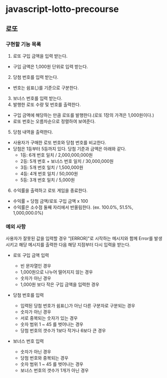 # javascript-lotto-precourse

## 로또

### 구현할 기능 목록

1. 로또 구입 금액을 입력 받는다.

- 구입 금액은 1,000원 단위로 입력 받는다.

2. 당첨 번호를 입력 받는다.

- 번호는 쉼표(,)를 기준으로 구분한다.

3. 보너스 번호를 입력 받는다.
4. 발행한 로또 수량 및 번호를 출력한다.

- 구입 금액에 해당하는 만큼 로또를 발행한다.(로또 1장의 가격은 1,000원이다.)
- 로또 번호는 오름차순으로 정렬하여 보여준다.

5. 당첨 내역을 출력한다.

- 사용자가 구매한 로또 번호와 당첨 번호를 비교한다.
- 당첨은 1등부터 5등까지 있다. 당첨 기준과 금액은 아래와 같다.
  - 1등: 6개 번호 일치 / 2,000,000,000원
  - 2등: 5개 번호 + 보너스 번호 일치 / 30,000,000원
  - 3등: 5개 번호 일치 / 1,500,000원
  - 4등: 4개 번호 일치 / 50,000원
  - 5등: 3개 번호 일치 / 5,000원

6. 수익률을 출력하고 로또 게임을 종료한다.

- 수익률 = 당첨 금액/로또 구입 금액 x 100
- 수익률은 소수점 둘째 자리에서 반올림한다. (ex. 100.0%, 51.5%, 1,000,000.0%)

### 예외 사항

사용자가 잘못된 값을 입력할 경우 "[ERROR]"로 시작하는 메시지와 함께 Error를 발생시키고 해당 메시지를 출력한 다음 해당 지점부터 다시 입력을 받는다.

- 로또 구입 금액 입력

  - 빈 문자열인 경우
  - 1,000원으로 나누어 떨어지지 않는 경우
  - 숫자가 아닌 경우
  - 1,000원 보다 작은 구입 금액을 입력한 경우

- 당첨 번호를 입력

  - 입력된 당첨 번호가 쉼표(,)가 아닌 다른 구분자로 구분되는 경우
  - 숫자가 아닌 경우
  - 서로 중복되는 숫자가 있는 경우
  - 숫자 범위 1 ~ 45 를 벗어나는 경우
  - 당첨 번호의 갯수가 1보다 작거나 6보다 큰 경우

- 보너스 번호 입력

  - 숫자가 아닌 경우
  - 당첨 번호와 중복되는 경우
  - 숫자 범위 1 ~ 45 를 벗어나는 경우
  - 보너스 번호의 갯수가 1개가 아닌 경우
